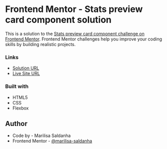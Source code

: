 # Frontend Mentor - Stats preview card component solution

This is a solution to the [Stats preview card component challenge on Frontend Mentor](https://www.frontendmentor.io/challenges/stats-preview-card-component-8JqbgoU62). Frontend Mentor challenges help you improve your coding skills by building realistic projects.

### Links

- [Solution URL](https://www.frontendmentor.io/solutions/stats-preview-card-component-using-html-5-css-and-flexbox-S9uuiPIDZV)
- [Live Site URL](https://marilisa-saldanha.github.io/stats-preview-card-component/)

### Built with

- HTML5
- CSS
- Flexbox

## Author

- Code by - Marilisa Saldanha
- Frontend Mentor - [@marilisa-saldanha](https://www.frontendmentor.io/profile/marilisa-saldanha)

